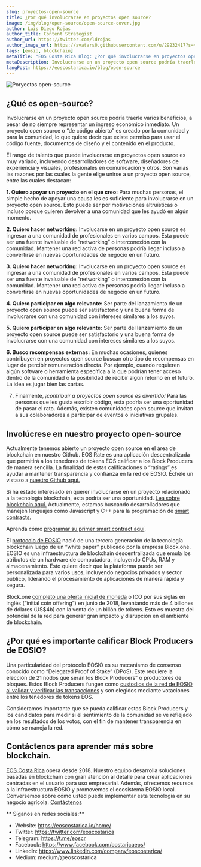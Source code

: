 ```yaml
---
slug: proyectos-open-source
title: ¿Por qué involucrarse en proyectos open source?
image: /img/blog/open-source/open-source-cover.jpg
author: Luis Diego Rojas
author_title: Content Strategist
author_url: https://twitter.com/ldrojas
author_image_url: https://avatars0.githubusercontent.com/u/29232417?s=400&u=032f18555bd97e3d90f3ddfb5b2dc72dfcf0d11b&v=4
tags: [eosio, blockchain]
metaTitle: "EOS Costa Rica Blog: ¿Por qué involucrarse en proyectos open source?"
metaDescription: Involucrarse en un proyecto open source podría traerle varios beneficios, a pesar de no siempre representar un ingreso económico inmediato. Lea más aquí.
langPost: https://eoscostarica.io/blog/open-source
---
```


![Poryectos open-source](/img/blog/open-source/open-source-cover.jpg)

## **¿Qué es open-source?**

Involucrarse en un proyecto open source podría traerle varios beneficios, a pesar de no siempre representar un ingreso económico inmediato. Un proyecto open source o “de código abierto” es creado por la comunidad y para la comunidad, lo que quiere decir que existe permiso para usar el código fuente, documentos de diseño y el contenido en el producto.

El rango de talento que puede involucrarse en proyectos open source es muy variado, incluyendo desarrolladores de software, diseñadores de experiencia y visuales, profesionales en comunicación y otros. Son varias las razones por las cuales la gente elige unirse a un proyecto open source, entre las cuales destacan:

**1. Quiero apoyar un proyecto en el que creo:** Para muchas personas, el simple hecho de apoyar una causa les es suficiente para involucrarse en un proyecto open source. Esto puede ser por motivaciones altruísticas o incluso porque quieren devolver a una comunidad que les ayudó en algún momento.

<!--truncate-->

**2. Quiero hacer networking:** Involucarse en un proyecto open source es ingresar a una comunidad de profesionales en varios campos. Esta puede ser una fuente invaluable de “networking” o interconexión con la comunidad. Mantener una red activa de personas podría llegar incluso a convertirse en nuevas oportunidades de negocio en un futuro.

**3. Quiero hacer networking:** Involucarse en un proyecto open source es ingresar a una comunidad de profesionales en varios campos. Esta puede ser una fuente invaluable de “networking” o interconexión con la comunidad. Mantener una red activa de personas podría llegar incluso a convertirse en nuevas oportunidades de negocio en un futuro.

**4. Quiero participar en algo relevante:** Ser parte del lanzamiento de un proyecto open source puede ser satisfactorio y una buena forma de involucrarse con una comunidad con intereses similares a los suyos.

**5. Quiero participar en algo relevante:** Ser parte del lanzamiento de un proyecto open source puede ser satisfactorio y una buena forma de involucrarse con una comunidad con intereses similares a los suyos.

**6. Busco recompensas externas:** En muchas ocasiones, quienes contribuyen en proyectos open source buscan otro tipo de recompensas en lugar de percibir remuneración directa. Por ejemplo, cuando requieren algún software o herramienta específica a la que podrían tener acceso dentro de la comunidad o la posibilidad de recibir algún retorno en el futuro. La idea es jugar bien las cartas.

7. Finalmente, *¡contribuir a proyectos open source es divertido!* Para las personas que les gusta escribir código, esta podría ser una oportunidad de pasar el rato. Además, existen comunidades open source que invitan a sus colaboradores a participar de eventos o iniciativas grupales.


## **Involúcrese en nuestro proyecto open-source**

Actualmente tenemos abierto un proyecto open source en el área de blockchain en nuestro Github. EOS Rate es una aplicación descentralizada que permitirá a los tenedores de tokens EOS calificar a los Block Producers de manera sencilla. La finalidad de estas calificaciones o “ratings” es ayudar a mantener transparencia y confianza en la red de EOSIO. Échele un vistazo a [nuestro Github aquí.](https://github.com/eoscostarica/eos-rate/projects/1)

Si ha estado interesado en querer involucrarse en un proyecto relacionado a la tecnología blockchain, esta podría ser una oportunidad. [Lea sobre blockchain aquí.](https://medium.com/@eoscostarica/https-medium-com-eoscostarica-que-es-blockchain-d54d42439ef3) Actualmente, estamos buscando desarrolladores que manejen lenguajes como Javascript y C++ para la programación de [smart contracts.](https://medium.com/@eoscostarica/qu%C3%A9-es-un-smart-contract-793d2042c65d)

Aprenda cómo [programar su primer smart contract aquí](https://medium.com/@eoscostarica/c%C3%B3mo-crear-un-hello-world-contract-en-eos-73f3e787c23f).

El [protocolo de EOSIO](https://medium.com/@eoscostarica/que-es-eosio-178e21ac2ebb) nació de una tercera generación de la tecnología blockchain luego de un “white paper” publicado por la empresa Block.one. EOSIO es una infraestructura de blockchain descentralizada que emula los atributos de un hardware de computadora, incluyendo CPUs, RAM y almacenamiento. Esto quiere decir que la plataforma puede ser personalizada para varios usos, incluyendo negocios privados y sector público, liderando el procesamiento de aplicaciones de manera rápida y segura.

Block.one [completó una oferta inicial de moneda](https://www.coindesk.com/information/what-is-eos) o ICO por sus siglas en inglés (“initial coin offering”) en junio de 2018, levantando más de 4 billones de dólares (US$4b) con la venta de un billón de tokens. Esto es muestra del potencial de la red para generar gran impacto y disrupción en el ambiente de blockchain.


## **¿Por qué es importante calificar Block Producers de EOSIO?**

Una particularidad del protocolo EOSIO es su mecanismo de consenso conocido como “Delegated Proof of Stake” (DPoS). Este requiere la elección de 21 nodos que serán los Block Producers” o productores de bloques. Estos Block Producers fungen como [custodios de la red de EOSIO al validar y verificar las transacciones](https://eos.io/faq/what-are-block-producers/) y son elegidos mediante votaciones entre los tenedores de tokens EOS.

Consideramos importante que se pueda calificar estos Block Producers y los candidatos para medir si el sentimiento de la comunidad se ve reflejado en los resultados de los votos, con el fin de mantener transparencia en cómo se maneja la red.


## **Contáctenos para aprender más sobre blockchain.**

[EOS Costa Rica](https://eoscostarica.io/) opera desde 2018. Nuestro equipo desarrolla soluciones basadas en blockchain con gran atención al detalle para crear aplicaciones centradas en el usuario para uso empresarial. Además, ofrecemos recursos a la infraestructura EOSIO y promovemos el ecosistema EOSIO local. Conversemos sobre cómo usted puede implementar esta tecnología en su negocio agrícola. [Contáctenos](https://eoscostarica.io/)

** Síganos en redes sociales:**

*   Website: https://eoscostarica.io/home/
*   Twitter: https://twitter.com/eoscostarica
*   Telegram: https://t.me/eoscr
*   Facebook: https://www.facebook.com/costaricaeos/
*   LinkedIn: https://www.linkedin.com/company/eoscostarica/
*   Medium: medium/@eoscostarica
